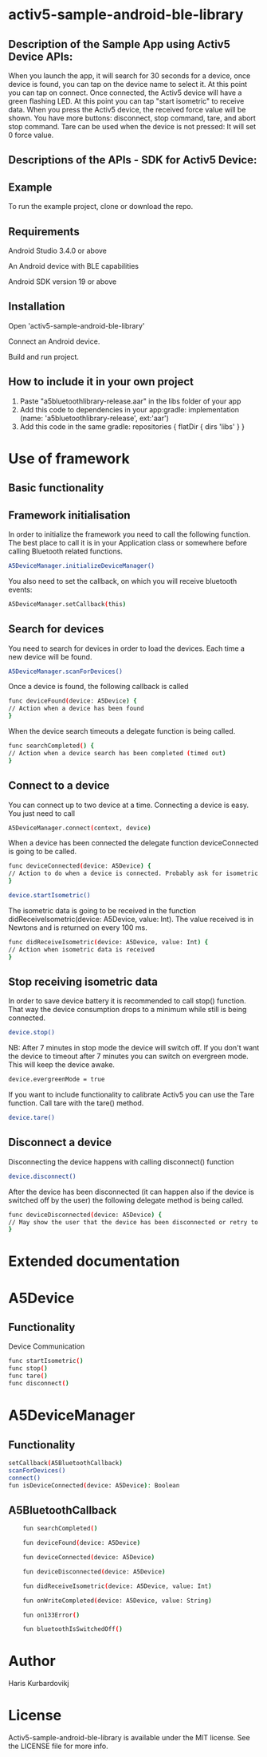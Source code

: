 # activ5-sample-android-ble-library

## Description of the Sample App using Activ5 Device APIs:

When you launch the app, it will search for 30 seconds for a device, once device is found, you can tap on the device name to select it.
At this point you can tap on connect. Once connected, the Activ5 device will have a green flashing LED.
At this point you can tap "start isometric" to receive data. When you press the Activ5 device, the received force value will be shown.
You have more buttons: disconnect, stop command, tare, and abort stop command. Tare can be used when the device is not pressed: It will set 0 force value.

## Descriptions of the APIs - SDK for Activ5 Device:

## Example

To run the example project, clone or download the repo.

## Requirements

Android Studio 3.4.0 or above

An Android device with BLE capabilities

Android SDK version 19 or above

## Installation

Open 'activ5-sample-android-ble-library'

Connect an Android device.

Build and run project.

## How to include it in your own project

1. Paste "a5bluetoothlibrary-release.aar" in the libs folder of your app
2. Add this code to dependencies in your app:gradle: implementation (name: 'a5bluetoothlibrary-release', ext:'aar')
3. Add this code in the same gradle: 
repositories {
    flatDir {
        dirs 'libs'
    }
}

# Use of framework

## Basic functionality

## Framework initialisation

In order to initialize the framework you need to call the following function. The best place to call it is in your Application class or somewhere before calling Bluetooth related functions.

```bash
A5DeviceManager.initializeDeviceManager()
```

You also need to set the callback, on which you will receive bluetooth events:
```bash
A5DeviceManager.setCallback(this)
```

## Search for devices

You need to search for devices in order to load the devices. Each time a new device will be found.

```bash
A5DeviceManager.scanForDevices()
```

Once a device is found, the following callback is called
```bash
func deviceFound(device: A5Device) {
// Action when a device has been found
}
```

When the device search timeouts a delegate function is being called.
```bash
func searchCompleted() {
// Action when a device search has been completed (timed out)
}
```

## Connect to a device

You can connect up to two device at a time.
Connecting a device is easy. You just need to call

```bash
A5DeviceManager.connect(context, device)
```

When a device has been connected the delegate function deviceConnected is going to be called.

```bash
func deviceConnected(device: A5Device) {
// Action to do when a device is connected. Probably ask for isometric data
}
```    
```bash
device.startIsometric()
```

The isometric data is going to be received in the function didReceiveIsometric(device: A5Device, value: Int). 
The value received is in Newtons and is returned on every 100 ms.

```bash
func didReceiveIsometric(device: A5Device, value: Int) {
// Action when isometric data is received
}
```    
## Stop receiving isometric data

In order to save device battery it is recommended to call stop() function. That way the device consumption drops to a minimum while still is being connected.

```bash
device.stop()
```    

NB: After 7 minutes in stop mode the device will switch off. If you don't want the device to timeout after 7 minutes you can switch on evergreen mode. This will keep the device awake.

```bash
device.evergreenMode = true
```    

If you want to include functionality to calibrate Activ5 you can use the Tare function. Call tare with the tare() method.

```bash
device.tare()
```   

## Disconnect a device

Disconnecting the device happens with calling disconnect() function

```bash
device.disconnect()
```    

After the device has been disconnected (it can happen also if the device is switched off by the user) the following delegate method is being called.

```bash
func deviceDisconnected(device: A5Device) {
// May show the user that the device has been disconnected or retry to connect if needed.
}
```    

# Extended documentation

# A5Device

## Functionality

Device Communication

```bash
func startIsometric()
func stop()
func tare()
func disconnect()
```

# A5DeviceManager

## Functionality

```bash
setCallback(A5BluetoothCallback)
scanForDevices()
connect()
fun isDeviceConnected(device: A5Device): Boolean
```

## A5BluetoothCallback
```bash
    fun searchCompleted()

    fun deviceFound(device: A5Device)

    fun deviceConnected(device: A5Device)

    fun deviceDisconnected(device: A5Device)

    fun didReceiveIsometric(device: A5Device, value: Int)

    fun onWriteCompleted(device: A5Device, value: String)

    fun on133Error()

    fun bluetoothIsSwitchedOff()
```

# Author

Haris Kurbardovikj

# License

Activ5-sample-android-ble-library is available under the MIT license. See the LICENSE file for more info.
